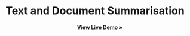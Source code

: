 # Text and Document Summarisation 

<p align="center"><a href="https://docsummarize.streamlit.app/"><strong>View Live Demo »</strong></a></p>

